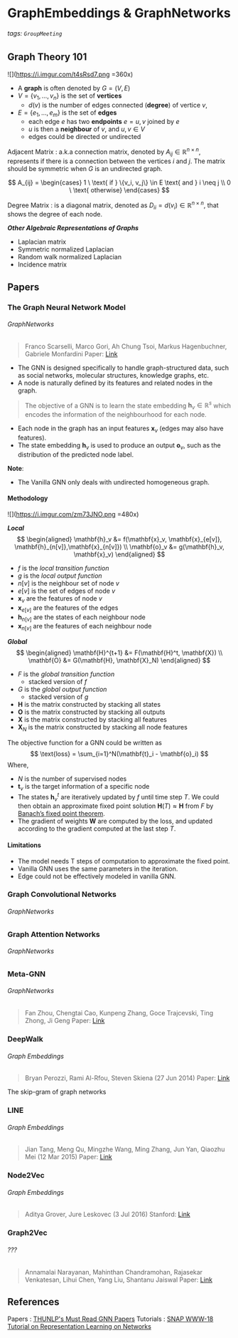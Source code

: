 # GraphEmbeddings & GraphNetworks
###### tags: `GroupMeeting`

## Graph Theory 101
![](https://i.imgur.com/t4sRsd7.png =360x)
- A **graph** is often denoted by $G=(V,E)$
- $V=\{v_1,...,v_n\}$ is the set of **vertices**
    - $d(v)$ is the number of edges connected (**degree**) of vertice $v$, 
- $E = \{e_1,...,e_m\}$ is the set of **edges**
    - each edge $e$ has two **endpoints** $e=u,v$ joined by $e$
    - $u$ is then a **neighbour** of $v$, and $u, v \in V$
    - edges could be directed or undirected

Adjacent Matrix
: a.k.a connection matrix, denoted by $A_{ij} \in \mathbb{R}^{n \times n}$, represents if there is a connection between the vertices $i$ and $j$.
The matrix should be symmetric when $G$ is an undirected graph.

$$
A_{ij} = 
\begin{cases}
1 \ \text{ if } \{v_i, v_j\} \in E \text{ and } i \neq j \\
0 \ \text{ otherwise}
\end{cases}
$$

Degree Matrix
: is a diagonal matrix, denoted as $D_{ii} = d(v_i) \in \mathbb{R}^{n \times n}$, that shows the degree of each node.

***Other Algebraic Representations of Graphs***
- Laplacian matrix
- Symmetric normalized Laplacian
- Random walk normalized Laplacian
- Incidence matrix

## Papers

### The Graph Neural Network Model
###### GraphNetworks
>  Franco Scarselli, Marco Gori, Ah Chung Tsoi, Markus Hagenbuchner, Gabriele Monfardini
>  Paper: [Link](https://ieeexplore.ieee.org/document/4700287)
- The GNN is designed specifically to handle graph-structured data, such as social networks, molecular structures, knowledge graphs, etc.
- A node is naturally defined by its features and related nodes in the graph.

> The objective of a GNN is to learn the state embedding $\mathbf{h}_v \in \mathbb{R}^s$ which encodes the information of the neighbourhood for each node.

- Each node in the graph has an input features $\mathbf{x}_v$ (edges may also have features).
- The state embedding $\mathbf{h}_v$ is used to produce an output $\mathbf{o}_v$, such as the distribution of the predicted node label.

**Note**:
- The Vanilla GNN only deals with undirected homogeneous graph.


#### Methodology
![](https://i.imgur.com/zm73JNO.png =480x)

***Local***
$$
\begin{aligned}
\mathbf{h}_v &= f(\mathbf{x}_v, \mathbf{x}_{e[v]}, \mathbf{h}_{n[v]},\mathbf{x}_{n[v]}) \\
\mathbf{o}_v &= g(\mathbf{h}_v, \mathbf{x}_v)
\end{aligned}
$$

- $f$ is the *local transition function*
- $g$ is the *local output function*
- $n[v]$ is the neighbour set of node $v$
- $e[v]$ is the set of edges of node $v$
- $\mathbf{x}_v$ are the features of node $v$
- $\mathbf{x}_{e[v]}$ are the features of the edges
- $\mathbf{h}_{n[v]}$ are the states of each neighbour node
- $\mathbf{x}_{n[v]}$ are the features of each neighbour node

***Global***
$$
\begin{aligned}
\mathbf{H}^{t+1} &= F(\mathbf{H}^t, \mathbf{X}) \\
\mathbf{O} &= G(\mathbf{H}, \mathbf{X}_N)
\end{aligned}
$$

- $F$ is the *global transition function*
    - stacked version of $f$
- $G$ is the *global output function*
    - stacked version of $g$
- $\mathbf{H}$ is the matrix constructed by stacking all states
- $\mathbf{O}$ is the matrix constructed by stacking all outputs
- $\mathbf{X}$ is the matrix constructed by stacking all features
- $\mathbf{X}_N$ is the matrix constructed by stacking all node features

The objective function for a GNN could be written as
$$
\text{loss} = \sum_{i=1}^N(\mathbf{t}_i - \mathbf{o}_i)
$$
Where,
- $N$ is the number of supervised nodes
- $\mathbf{t}_v$ is the target information of a specific node
- The states $\mathbf{h}_v^t$ are iteratively updated by $f$ until time step $T$. We could then obtain an approximate fixed point solution $\mathbf{H}(T)\approx\mathbf{H}$ from $F$ by [Banach’s fixed point theorem](https://en.wikipedia.org/wiki/Banach_fixed-point_theorem).
- The gradient of weights $\mathbf{W}$ are computed by the loss, and updated according to the gradient computed at the last step $T$.

#### Limitations
- The model needs T steps of computation to approximate the fixed point.
- Vanilla GNN uses the same parameters in the iteration.
- Edge could not be effectively modeled in vanilla GNN.

### Graph Convolutional Networks
###### GraphNetworks

### Graph Attention Networks
###### GraphNetworks

### Meta-GNN
###### GraphNetworks
> Fan Zhou, Chengtai Cao, Kunpeng Zhang, Goce Trajcevski, Ting Zhong, Ji Geng
> Paper: [Link](https://arxiv.org/abs/1905.09718)


### DeepWalk
###### Graph Embeddings
> Bryan Perozzi, Rami Al-Rfou, Steven Skiena (27 Jun 2014)
> Paper: [Link](https://arxiv.org/abs/1403.6652)

The skip-gram of graph networks


### LINE
###### Graph Embeddings
> Jian Tang, Meng Qu, Mingzhe Wang, Ming Zhang, Jun Yan, Qiaozhu Mei (12 Mar 2015)
> Paper: [Link](https://arxiv.org/abs/1503.03578)


### Node2Vec
###### Graph Embeddings
> Aditya Grover, Jure Leskovec (3 Jul 2016)
> Stanford: [Link](https://snap.stanford.edu/node2vec/)

### Graph2Vec
###### ???
> Annamalai Narayanan, Mahinthan Chandramohan, Rajasekar Venkatesan, Lihui Chen, Yang Liu, Shantanu Jaiswal
> Paper: [Link](https://arxiv.org/abs/1707.05005)


## References
Papers
: [THUNLP's Must Read GNN Papers](https://github.com/thunlp/GNNPapers)
Tutorials
: [SNAP WWW-18 Tutorial on Representation Learning on Networks](http://snap.stanford.edu/proj/embeddings-www/)